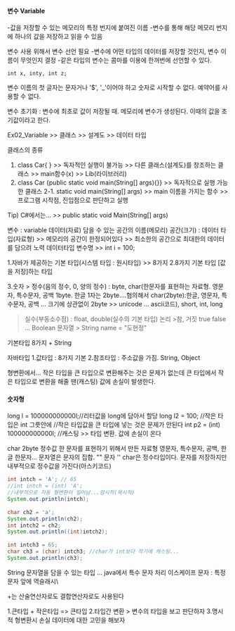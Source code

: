 

#### 변수 Variable
-값을 저장할 수 있는 메모리의 특정 번지에 붙여진 이름
-변수를 통해 해당 메모리 번지에 하나의 값을 저장하고 읽을 수 있음


변수 사용 위해서 변수 선언 필요
-변수에 어떤 타입의 데이터를 저장할 것인지, 변수 이름이 무엇인지 결정
-같은 타입의 변수는 콤마를 이용에 한꺼번에 선언할 수 있다.

``
int x, inty, int z;
``


변수 이름의 첫 글자는 문자거나 '$', '_'이어야 하고 숫자로 시작할 수 없다. 예약어를 사용할 수 없다.

변수 초기화 : 변수에 최초로 값이 저장될 때. 메모리에 변수가 생성된다. 이때의 값을 초기값이라고 한다.


Ex02_Variable >> 클래스 >> 설계도 >> 데이터 타입

클래스의 종류
1. class Car{ } >> 독자적인 실행이 불가능 >> 다른 클래스(설계도)를 창조하는 클래스 >> main함수(x) >> Lib(라이브러리)
2. class Car {public static void main(String[] args){}} >> 독자적으로 실행 가능한 클래스
2-1. static void main(String[] args) >> main 이름을 가지는 함수 >> 프로그램 시작점, 진입점으로 판단하고 실행

Tip) C#에서는... >> public static void Main(String[] args)
 
변수 : variable
데이터(자료) 담을 수 있는 공간의 이름(메모리)
공간(크기) : 데이터 타입(자료형) >> 메모리의 공간이 한정되어있다 >> 최소한의 공간으로 최대한의 데이터를 담으려 노력
데이터타입 변수명 >> int i = 100;
 




1.자바가 제공하는 기본 타입(시스템 타입 : 원시타입) >> 8가지
2.8가지 기본 타입 [값을 저장]하는 타입

3.숫자 > 정수(음의 정수, 0, 양의 정수) : byte, char(한문자를 표현하는 자료형. 영문자, 특수문자, 공백 1byte. 한글 1자는 2byte....협의해서 char(2byte):한글, 영문자, 특수문자, 공백 ... 크기에 상관없이 2byte >> unicode ... ascii코드), short, int, long
>실수(부동소수점) : float, double(실수의 기본 타입)
논리 >참, 거짓 true false ... Boolean
문자열 > String name = "도현정"

기본타입 8가지 + String

자바타입
1.값타입 : 8가지 기본
2.참조타입 : 주소값을 가짐. String, Object

형변환에서...
작은 타입을 큰 타입으로 변환해주는 것은 문제가 없는데 큰 타입에서 작은 타입으로 변환을 해줄 땐(캐스팅) 값에 손실이 발생한다.


#### 숫자형
long l = 100000000000l;//리터값을 long에 담아서 할당
long l2 = 100; //작은 타입은 int 그릇안에
	//작은 타입값을 큰 타입에 넣는 것은 문제가 안된다
int p2 = (int) 100000000000l; //캐스팅 >> 타입 변환. 값에 손실이 온다


char 2byte 정수값
한 문자를 표현하기 위해서 만든 자료형
영문자, 특수문자, 공백, 한글 한문자...
문자열은 문자의 집합. ""
문자 ''
char은 정수타입이다. 문자를 저장하지만 내부적으로 정수값을 가진다(아스키코드)

```java
int intch = 'A'; // 65
//int intch = (int) 'A';
//내부적으로 자동 형변환이 일어남...암시적(묵시적)
System.out.println(intch);
		
char ch2 = 'a';
System.out.println(ch2);
int intch2 = ch2;
System.out.println((int)intch2);
		
int intch3 = 65;
char ch3 = (char) intch3; //char가 int보다 작기에 캐스팅...
System.out.println(ch3);
```



String 문자열을 담을 수 있는 타입
...
java에서 특수 문자 처리
이스케이프 문자 : 특정 문자 앞에 역슬래시\

+는 산술연산자로도 결합연산자로도 사용된다

1.큰타입 + 작은타입 => 큰타입
2.타입간 변환 > 변수의 타입을 보고 판단하자
3.명시적 형변환시 손실 데이터에 대한 고민을 해보자

